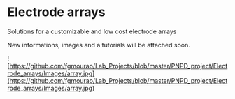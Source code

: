 # Electrode arrays
 
Solutions for a customizable and low cost electrode arrays

New informations, images and a tutorials will be attached soon.

![https://github.com/fgmourao/Lab_Projects/blob/master/PNPD_project/Electrode_arrays/Images/array.jpg](https://github.com/fgmourao/Lab_Projects/blob/master/PNPD_project/Electrode_arrays/Images/array.jpg)
